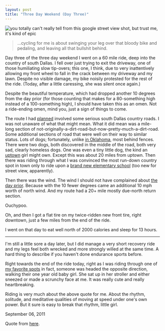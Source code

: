 ```yaml
---
layout: post
title: "Three Day Weekend (Day Three)"
---
```


<img src="http://cl.ly/1f2m3D272t422Q3T3S3N/Screen_shot_2011-09-06_at_10.17.05_PM.png" title="you totally can't really tell from this google street view shot, but trust me, it's kind of epic">

<blockquote>...cycling for me is about swinging your leg over that bloody bike and pedaling, and leaving all that bullshit behind.</blockquote>
  
Day three of the three day weekend I went on a 60 mile ride, deep into the country of south Dallas. I fell over just trying to exit the driveway, one of those humiliating slow tip-overs; this one, I think, due to very inattentively allowing my front wheel to fall in the crack between my driveway and my lawn. Despite no visible damage, my bike noisily protested for the rest of the ride. (Today, after a little caressing, she was silent once again.)

Despite the beautiful temperature, which had dropped another 10 degrees from the day prior (for those counting that makes for a 80-something high instead of a 100-something high), I should have taken this as an omen. Not a ride-ending omen, mind you, just a sign of things to come.

The route I had [planned](http://g.co/maps/a8ep) involved some serious south Dallas country roads. I was not unaware of what that might mean. What it did mean was a mile-long section of not-originally-a-dirt-road-but-now-pretty-much-a-dirt-road. Some additional sections of road that were well on their way to similar status. Lots of dogs; fortunately, unlike [in Oklahoma](http://2010.danielsjourney.com/2011/07/28/vacation.html), most behind fences. There were two dogs, both discovered in the middle of the road, both very sad, clearly homeless dogs. One was even a tiny little dog, the kind an [uptown](http://en.wikipedia.org/wiki/Uptown_Dallas) girl might own. Except this was about 20 miles from uptown. Then there was riding through what I was convinced the most run-down country spot in town only to ride upon a [brand new elementary school](http://g.co/maps/pbxbk) (too new for street view, apparently).

Then there was the wind. The wind I should not have complained about [the day prior](http://2010.danielsjourney.com/2011/09/04/three-day-weekend.html). Because with the 10 fewer degrees came an additional 10 mph worth of north wind. And my route had a 20+ mile mostly due-north return section.

Ouchypoo.

Oh, and then I got a flat tire on my twice-ridden new front tire, right downtown, just a few miles from the end of the ride.

I went on that day to eat well north of 2000 calories and sleep for 13 hours.

<hr>

I'm still a little sore a day later, but I did manage a very short recovery ride and my legs feel both wrecked and more strongly willed at the same time. A hard thing to describe if you haven't done endurance sports before.

Right towards the end of the ride today, right as I was riding through one of [my favorite spots](http://g.co/maps/g9w5w) in fact, someone was headed the opposite direction, walking their one year old baby girl. She sat up in her stroller and either sneezed or made a scrunchy face at me. It was really cute and really heartbreaking.

Riding is very much about the above quote for me. About the rhythm, solitude, and meditative qualities of moving at speed under one's own power. But it sure is easy to break that rhythm, little girl.

<p class="date">September 06, 2011</p>

<p class="postscript">Quote from <a href="http://www.flammecast.com/what-are-you.html">here</a>.</p>